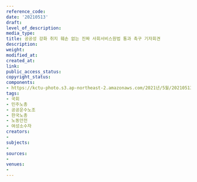 ```yaml
---
reference_code: 
date: '20210513'
draft: 
level_of_description: 
media_type: 
title: 공공성 강화 취지 훼손 없는 진짜 사회서비스원법 통과 촉구 기자회견
description: 
weight: 
modified_at: 
created_at: 
link: 
public_access_status: 
copyright_status: 
components:
- https://kctu-photo.s3.ap-northeast-2.amazonaws.com/2021년/5월/20210513-공공성+강화+취지+훼손+없는+진짜+사회서비스원법+통과+촉구+기자회견_국회_민주노총_공공운수노조_한국노총_노동안전_여성소수자/403190_56889_5559.jpg
tags:
- 국회
- 민주노총
- 공공운수노조
- 한국노총
- 노동안전
- 여성소수자
creators:
- 
subjects:
- 
sources:
- 
venues:
- 
---
```

